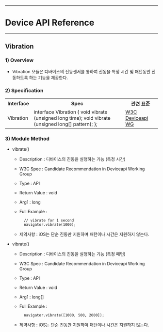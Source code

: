 <!--
layout: 'post'
section: 'Cornerstone Framework'
title: 'Vibration'
outline: 'Vibration 모듈은 디바이스의 진동센서를 통하여 진동을 특정 시간 및 패턴동안 진동하도록 하는 기능을 제공한다.'
date: '2012-11-16'
tagstr: 'runtime'
subsection: 'Runtime'
order: '[6, 5 , 4]'
thumbnail: '6.1.00.runtime_structure.png'
-->

----------

# Device API Reference 

----------

## Vibration  

### 1) Overview

- Vibration 모듈은 디바이스의 진동센서를 통하여 진동을 특정 시간 및 패턴동안 진동하도록 하는 기능을 제공한다. 

### 2) Specification

<table class="table table-bordered">
	<tr>
		<th class="fixed_table">Interface</th>
		<th class="fixed_table">Spec</th>
		<th>관련 표준</th>
	</tr>
	<tr>
		<td class="fixed_table">Vibration</td>
		<td class="fixed_table">interface Vibration {
	void vibrate (unsigned long time);
	void vibrate (unsigned long[] pattern);
};
		</td>
		<td><a href="http://www.w3.org/TR/2013/CR-vibration-20130723/">W3C Deviceapi WG</a></td>
	</tr>
</table>

### 3) Module Method

- vibrate()

	- Description : 디바이스의 진동을 실행하는 기능 (특정 시간) 
	- W3C Spec : Candidate Recommendation in Deviceapi Working Group
	- Type : API 
	- Return Value : void
	- Arg1 : long
	- Full Example :

			// vibrate for 1 second
			navigator.vibrate(1000);
	- 제약사항 : iOS는 단순 진동만 지원하며 패턴이나 시간은 지원하지 않는다. 


- vibrate()

	- Description : 디바이스의 진동을 실행하는 기능 (특정 패턴)
	- W3C Spec : Candidate Recommendation in Deviceapi Working Group
	- Type : API 
	- Return Value : void
	- Arg1 : long[]
	- Full Example :

			navigator.vibrate([1000, 500, 2000]);

	- 제약사항 : iOS는 단순 진동만 지원하며 패턴이나 시간은 지원하지 않는다. 


